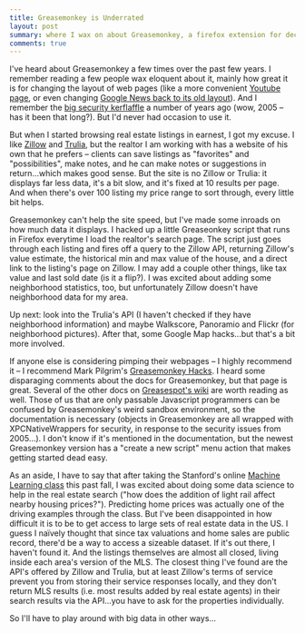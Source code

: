 ```yaml
---
title: Greasemonkey is Underrated
layout: post 
summary: where I wax on about Greasemonkey, a firefox extension for decorating web pages
comments: true
---
```


I've heard about Greasemonkey a few times over the past few years.  I remember reading a few people wax eloquent about it, mainly how great it is for changing the layout of web pages (like a more convenient [Youtube page](http://userscripts.org/scripts/show/101753), or even changing [Google News back to its old layout](http://userscripts.org/scripts/show/80853)). 
And I remember the [big security kerflaffle](http://ejohn.org/blog/greasemonkey-security/) a number of years ago (wow, 2005 – has it been that long?). 
But I'd never had occasion to use it. 

But when I started browsing real estate listings in earnest, I got my excuse. I like [Zillow](www.zillow.com) and [Trulia](www.trulia.com), but the realtor I am working with has a website of his own that he prefers – clients can save listings as "favorites" and "possibilities", make notes, and he can make notes or suggestions in return...which makes good sense. But the site is no Zillow or Trulia: it displays far less data, it's a bit slow, and it's fixed at 10 results per page. And when there's over 100 listing my price range to sort through, every little bit helps. 

Greasemonkey can't help the site speed, but I've made some inroads on how much data it displays. 
I hacked up a little Greaseonkey script that runs in Firefox everytime I load the realtor's search page. The script just goes through each listing and fires off a query to the Zillow API, returning Zillow's value estimate, the historical min and max value of the house, and a direct link to the listing's page on Zillow. I may add a couple other things, like tax value and last sold date (is it a flip?). I was excited about adding some neighborhood statistics, too, but unfortunately Zillow doesn't have neighborhood data for my area.   

Up next: look into the Trulia's API (I haven't checked if they have neighborhood information) and maybe Walkscore, Panoramio and Flickr (for neighborhood pictures). 
After that, some Google Map hacks...but that's a bit more involved.

If anyone else is considering pimping their webpages – I highly recommend it – I recommend Mark Pilgrim's [Greasemonkey Hacks](http://commons.oreilly.com/wiki/index.php/Greasemonkey_Hacks/Getting_Started). I heard some disparaging comments about the docs for Greasemonkey, but that page is great. Several of the other docs on [Greasespot's wiki]("http://wiki.greasespot.net/Main_Page}) are worth reading as well. Those of us that are only passable Javascript programmers can be confused by Greasemonkey's weird sandbox environment, so the documentation is necessary (objects in Greasemonkey are all wrapped with XPCNativeWrappers for security, in response to the security issues from 2005...). I don't know if it's mentioned in the documentation, but the newest Greasemonkey version has a "create a new script" menu action that makes getting started dead easy. 

As an aside, I have to say that after taking the Stanford's online [Machine Learning class](ml-class.org) this past 
fall, I was excited about doing some data science to help in the real estate search ("how does the addition of light rail affect nearby housing prices?"). Predicting home prices was actually one of the driving examples through the class. But I've been disappointed in how difficult it is to be to get access to large sets of real estate data in the US.  I guess I naïvely thought that since tax valuations and home sales are public record, there'd be a way to access a sizeable dataset. If it's out there, I haven't found it. And the listings themselves are almost all closed, living inside each area's version of the MLS. The closest thing I've found are the API's offered by Zillow and Trulia, but at least Zillow's terms of service prevent you from storing their service responses locally, and they don't return MLS results (i.e. most results added by real estate agents) in their search results via the API...you have to ask for the properties individually. 

So I'll have to play around with big data in other ways... 

